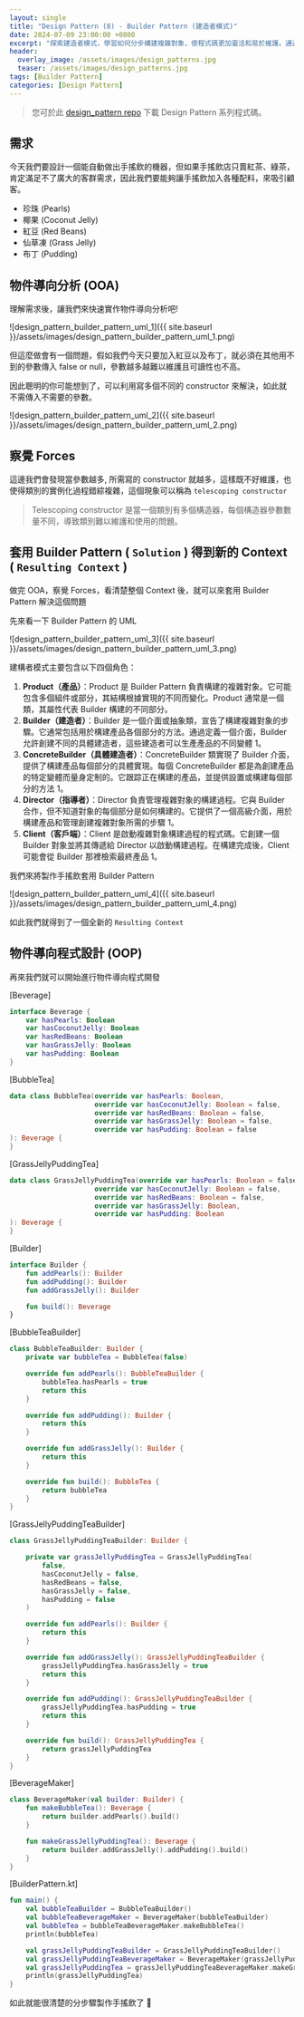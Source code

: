 ```yaml
---
layout: single
title: "Design Pattern (8) - Builder Pattern (建造者模式)"
date: 2024-07-09 23:00:00 +0800
excerpt: "探索建造者模式，學習如何分步構建複雜對象，使程式碼更加靈活和易於維護。通過實例展示如何使用建造者模式簡化對象創建過程，提升程式碼的可讀性和可擴展性。"
header:
  overlay_image: /assets/images/design_patterns.jpg
  teaser: /assets/images/design_patterns.jpg
tags: [Builder Pattern]
categories: [Design Pattern]
---
```


> 您可於此 [design_pattern repo](https://github.com/nickhuangcyh/design_pattern) 下載 Design Pattern 系列程式碼。

## 需求

今天我們要設計一個能自動做出手搖飲的機器，但如果手搖飲店只賣紅茶、綠茶，肯定滿足不了廣大的客群需求，因此我們要能夠讓手搖飲加入各種配料，來吸引顧客。

- 珍珠 (Pearls)
- 椰果 (Coconut Jelly)
- 紅豆 (Red Beans)
- 仙草凍 (Grass Jelly)
- 布丁 (Pudding)

## 物件導向分析 (OOA)

理解需求後，讓我們來快速實作物件導向分析吧!

![design_pattern_builder_pattern_uml_1]({{ site.baseurl }}/assets/images/design_pattern_builder_pattern_uml_1.png)

但這麼做會有一個問題，假如我們今天只要加入紅豆以及布丁，就必須在其他用不到的參數傳入 false or null，參數越多越難以維護且可讀性也不高。

因此聰明的你可能想到了，可以利用寫多個不同的 constructor 來解決，如此就不需傳入不需要的參數。

![design_pattern_builder_pattern_uml_2]({{ site.baseurl }}/assets/images/design_pattern_builder_pattern_uml_2.png)

## 察覺 Forces

這邊我們會發現當參數越多, 所需寫的 constructor 就越多，這樣既不好維護，也使得類別的實例化過程錯綜複雜，這個現象可以稱為 `telescoping constructor`

> Telescoping constructor 是當一個類別有多個構造器，每個構造器參數數量不同，導致類別難以維護和使用的問題。

## 套用 Builder Pattern ( `Solution` ) 得到新的 Context ( `Resulting Context` )

做完 OOA，察覺 Forces，看清楚整個 Context 後，就可以來套用 Builder Pattern 解決這個問題

先來看一下 Builder Pattern 的 UML

![design_pattern_builder_pattern_uml_3]({{ site.baseurl }}/assets/images/design_pattern_builder_pattern_uml_3.png)

建構者模式主要包含以下四個角色：

1. **Product（產品）**：Product 是 Builder Pattern 負責構建的複雜對象。它可能包含多個組件或部分，其結構根據實現的不同而變化。Product 通常是一個類，其屬性代表 Builder 構建的不同部分。
2. **Builder（建造者）**：Builder 是一個介面或抽象類，宣告了構建複雜對象的步驟。它通常包括用於構建產品各個部分的方法。通過定義一個介面，Builder 允許創建不同的具體建造者，這些建造者可以生產產品的不同變體 1。
3. **ConcreteBuilder（具體建造者）**：ConcreteBuilder 類實現了 Builder 介面，提供了構建產品每個部分的具體實現。每個 ConcreteBuilder 都是為創建產品的特定變體而量身定制的。它跟踪正在構建的產品，並提供設置或構建每個部分的方法 1。
4. **Director（指導者）**：Director 負責管理複雜對象的構建過程。它與 Builder 合作，但不知道對象的每個部分是如何構建的。它提供了一個高級介面，用於構建產品和管理創建複雜對象所需的步驟 1。
5. **Client（客戶端）**：Client 是啟動複雜對象構建過程的程式碼。它創建一個 Builder 對象並將其傳遞給 Director 以啟動構建過程。在構建完成後，Client 可能會從 Builder 那裡檢索最終產品 1。

我們來將製作手搖飲套用 Builder Pattern

![design_pattern_builder_pattern_uml_4]({{ site.baseurl }}/assets/images/design_pattern_builder_pattern_uml_4.png)

如此我們就得到了一個全新的 `Resulting Context`

## 物件導向程式設計 (OOP)

再來我們就可以開始進行物件導向程式開發

[Beverage]

```kotlin
interface Beverage {
    var hasPearls: Boolean
    var hasCoconutJelly: Boolean
    var hasRedBeans: Boolean
    var hasGrassJelly: Boolean
    var hasPudding: Boolean
}
```

[BubbleTea]

```kotlin
data class BubbleTea(override var hasPearls: Boolean,
                     override var hasCoconutJelly: Boolean = false,
                     override var hasRedBeans: Boolean = false,
                     override var hasGrassJelly: Boolean = false,
                     override var hasPudding: Boolean = false
): Beverage {
}
```

[GrassJellyPuddingTea]

```kotlin
data class GrassJellyPuddingTea(override var hasPearls: Boolean = false,
                     override var hasCoconutJelly: Boolean = false,
                     override var hasRedBeans: Boolean = false,
                     override var hasGrassJelly: Boolean,
                     override var hasPudding: Boolean
): Beverage {
}
```

[Builder]

```kotlin
interface Builder {
    fun addPearls(): Builder
    fun addPudding(): Builder
    fun addGrassJelly(): Builder

    fun build(): Beverage
}
```

[BubbleTeaBuilder]

```kotlin
class BubbleTeaBuilder: Builder {
    private var bubbleTea = BubbleTea(false)

    override fun addPearls(): BubbleTeaBuilder {
        bubbleTea.hasPearls = true
        return this
    }

    override fun addPudding(): Builder {
        return this
    }

    override fun addGrassJelly(): Builder {
        return this
    }

    override fun build(): BubbleTea {
        return bubbleTea
    }
}
```

[GrassJellyPuddingTeaBuilder]

```kotlin
class GrassJellyPuddingTeaBuilder: Builder {

    private var grassJellyPuddingTea = GrassJellyPuddingTea(
        false,
        hasCoconutJelly = false,
        hasRedBeans = false,
        hasGrassJelly = false,
        hasPudding = false
    )

    override fun addPearls(): Builder {
        return this
    }

    override fun addGrassJelly(): GrassJellyPuddingTeaBuilder {
        grassJellyPuddingTea.hasGrassJelly = true
        return this
    }

    override fun addPudding(): GrassJellyPuddingTeaBuilder {
        grassJellyPuddingTea.hasPudding = true
        return this
    }

    override fun build(): GrassJellyPuddingTea {
        return grassJellyPuddingTea
    }
}
```

[BeverageMaker]

```kotlin
class BeverageMaker(val builder: Builder) {
    fun makeBubbleTea(): Beverage {
        return builder.addPearls().build()
    }

    fun makeGrassJellyPuddingTea(): Beverage {
        return builder.addGrassJelly().addPudding().build()
    }
}
```

[BuilderPattern.kt]

```kotlin
fun main() {
    val bubbleTeaBuilder = BubbleTeaBuilder()
    val bubbleTeaBeverageMaker = BeverageMaker(bubbleTeaBuilder)
    val bubbleTea = bubbleTeaBeverageMaker.makeBubbleTea()
    println(bubbleTea)

    val grassJellyPuddingTeaBuilder = GrassJellyPuddingTeaBuilder()
    val grassJellyPuddingTeaBeverageMaker = BeverageMaker(grassJellyPuddingTeaBuilder)
    val grassJellyPuddingTea = grassJellyPuddingTeaBeverageMaker.makeGrassJellyPuddingTea()
    println(grassJellyPuddingTea)
}
```

如此就能很清楚的分步驟製作手搖飲了 🙌
